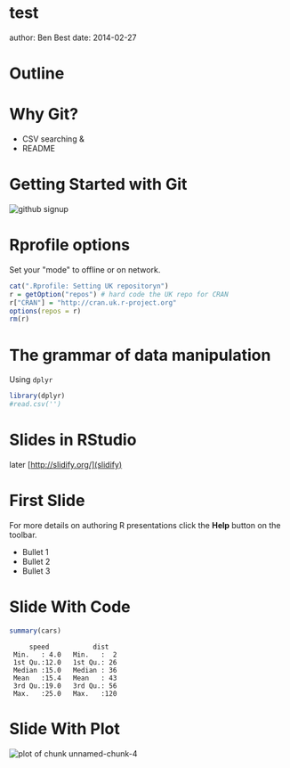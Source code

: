 test
========================================================
author: Ben Best
date: 2014-02-27

Outline
====


Why Git?
====
* CSV searching & 
* README

Getting Started with Git
====

![github signup]('2014-02-28_OHI_tools-figure/github_signup.png')


Rprofile options
====

Set your "mode" to offline or on network.


```r
cat(".Rprofile: Setting UK repositoryn")
r = getOption("repos") # hard code the UK repo for CRAN
r["CRAN"] = "http://cran.uk.r-project.org"
options(repos = r)
rm(r)
```



The grammar of data manipulation
====
Using `dplyr`


```r
library(dplyr)
#read.csv('')
```


Slides in RStudio
====

later [http://slidify.org/](slidify)

First Slide
========================================================

For more details on authoring R presentations click the
**Help** button on the toolbar.

- Bullet 1
- Bullet 2
- Bullet 3

Slide With Code
========================================================


```r
summary(cars)
```

```
     speed           dist    
 Min.   : 4.0   Min.   :  2  
 1st Qu.:12.0   1st Qu.: 26  
 Median :15.0   Median : 36  
 Mean   :15.4   Mean   : 43  
 3rd Qu.:19.0   3rd Qu.: 56  
 Max.   :25.0   Max.   :120  
```


Slide With Plot
========================================================

![plot of chunk unnamed-chunk-4](2014-02-28_OHI_tools-figure/unnamed-chunk-4.png) 





